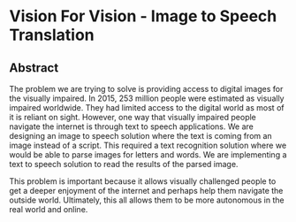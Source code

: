 # Vision For Vision - Image to Speech Translation

## Abstract

The problem we are trying to solve is providing access to digital images for the visually impaired. In 2015, 253 million people were estimated as visually impaired worldwide. They had limited access to the digital world as most of it is reliant on sight. However, one way that visually impaired people navigate the internet is through text to speech applications. We are designing an image to speech solution where the text is coming from an image instead of a script. This required a text recognition solution where we would be able to parse images for letters and words. We are implementing a text to speech solution to read the results of the parsed image.

This problem is important because it allows visually challenged people to get a deeper enjoyment of the internet and perhaps help them navigate the outside world. Ultimately, this all allows them to be more autonomous in the real world and online.  

